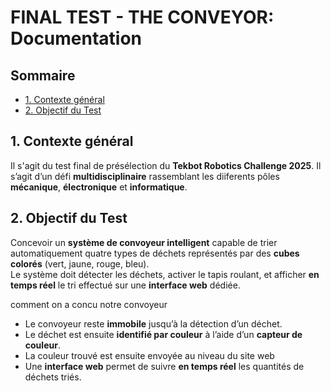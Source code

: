 # FINAL TEST - THE CONVEYOR: Documentation

## Sommaire

- [1. Contexte général](#1-contexte-général)
- [2. Objectif du Test](#2-objectif-du-projet)

## 1. Contexte général

Il s'agit du test final de présélection du **Tekbot Robotics Challenge 2025**. Il s’agit d’un défi **multidisciplinaire** rassemblant les diiferents pôles **mécanique**, **électronique** et **informatique**.

## 2. Objectif du Test

Concevoir un **système de convoyeur intelligent** capable de trier automatiquement quatre types de déchets représentés par des **cubes colorés** (vert, jaune, rouge, bleu).  
Le système doit détecter les déchets, activer le tapis roulant, et afficher **en temps réel** le tri effectué sur une **interface web** dédiée.

comment on a concu notre convoyeur
- Le convoyeur reste **immobile** jusqu’à la détection d’un déchet.
- Le déchet est ensuite **identifié par couleur** à l’aide d’un **capteur de couleur**.
- La couleur trouvé est ensuite envoyée au niveau du site web 
- Une **interface web** permet de suivre **en temps réel** les quantités de déchets triés.